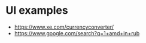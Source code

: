 # UI examples

- https://www.xe.com/currencyconverter/
- https://www.google.com/search?q=1+amd+in+rub
